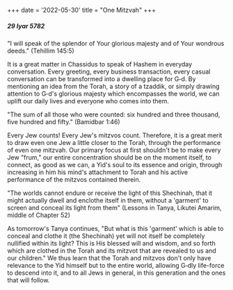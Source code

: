 +++
date = '2022-05-30'
title = "One Mitzvah"
+++

##### 29 Iyar 5782

"I will speak of the splendor of Your glorious majesty and of Your wondrous deeds." (Tehillim 145:5)

It is a great matter in Chassidus to speak of Hashem in everyday conversation. Every greeting, every business transaction, every casual conversation can be transformed into a dwelling place for G‑d. By mentioning an idea from the Torah, a story of a tzaddik, or simply drawing attention to G‑d's glorious majesty which encompasses the world, we can uplift our daily lives and everyone who comes into them.

"The sum of all those who were counted: six hundred and three thousand, five hundred and fifty." (Bamidbar 1:46)

Every Jew counts! Every Jew's mitzvos count. Therefore, it is a great merit to draw even one Jew a little closer to the Torah, through the performance of even one mitzvah. Our primary focus at first shouldn't be to make every Jew "frum," our entire concentration should be on the moment itself, to connect, as good as we can, a Yid's soul to its essence and origin, through increasing in him his mind's attachment to Torah and his active performance of the mitzvos contained therein.

"The worlds cannot endure or receive the light of this Shechinah, that it might actually dwell and enclothe itself in them, without a 'garment' to screen and conceal its light from them" (Lessons in Tanya, Likutei Amarim, middle of Chapter 52)

As tomorrow's Tanya continues, "But what is this 'garment' which is able to conceal and clothe it (the Shechinah) yet will not itself be completely nullified within its light? This is His blessed will and wisdom, and so forth which are clothed in the Torah and its mitzvot that are revealed to us and our children." We thus learn that the Torah and mitzvos don't only have relevance to the Yid himself but to the entire world, allowing G‑dly life-force to descend into it, and to all Jews in general, in this generation and the ones that will follow.
